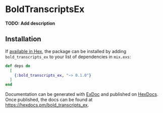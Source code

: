 # BoldTranscriptsEx

**TODO: Add description**

## Installation

If [available in Hex](https://hex.pm/docs/publish), the package can be installed
by adding `bold_transcripts_ex` to your list of dependencies in `mix.exs`:

```elixir
def deps do
  [
    {:bold_transcripts_ex, "~> 0.1.0"}
  ]
end
```

Documentation can be generated with [ExDoc](https://github.com/elixir-lang/ex_doc)
and published on [HexDocs](https://hexdocs.pm). Once published, the docs can
be found at <https://hexdocs.pm/bold_transcripts_ex>.

